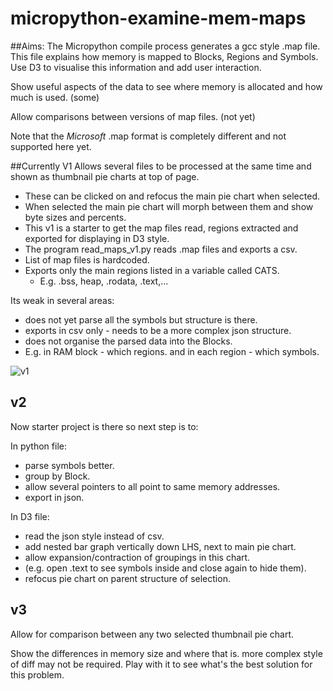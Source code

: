 # micropython-examine-mem-maps
##Aims:
The Micropython compile process generates a gcc style .map file.
This file  explains how memory is mapped to Blocks, Regions and Symbols.
Use D3 to visualise this information and add user interaction.

Show useful aspects of the data to see where memory is allocated and how much is used. (some)

Allow comparisons between versions of map files. (not yet)

Note that the *Microsoft* .map format is completely different and not supported here yet.

##Currently V1
Allows several files to be processed at the same time and shown as thumbnail pie charts at top of page.
* These can be clicked on and refocus the main pie chart when selected.
* When selected the main pie chart will morph between them and show byte sizes and percents.
* This v1 is a starter to get the map files read, regions extracted and exported for displaying in D3 style.
* The program read_maps_v1.py reads .map files and exports a csv.
 * List of map files is hardcoded.
 * Exports only the main regions listed in a variable called CATS.
   * E.g. .bss, heap, .rodata, .text,...

Its weak in several areas:
* does not yet parse all the symbols but structure is there.
* exports in csv only - needs to be a more complex json structure.
* does not organise the parsed data into the Blocks.
 * E.g. in RAM block - which regions. and in each region - which symbols.

![v1](https://cloud.githubusercontent.com/assets/899355/12369288/9822cba4-bc59-11e5-9957-b87b55ad8e3a.png)

## v2
Now starter project is there so next step is to:

In python file:
* parse symbols better.
* group by Block.
* allow several pointers to all point to same memory addresses.
* export in json.

In D3 file:
* read the json style instead of csv.
* add nested bar graph vertically down LHS, next to main pie chart.
 * allow expansion/contraction of groupings in this chart.
  * (e.g. open .text to see symbols inside and close again to hide them).
 * refocus pie chart on parent structure of selection.

## v3
Allow for comparison between any two selected thumbnail pie chart.

Show the differences in memory size and where that is. more complex style of diff may not be required.
Play with it to see what's the best solution for this problem.
